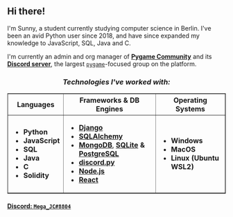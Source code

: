 ## Hi there!

I'm Sunny, a student currently studying computer science in Berlin. I've been an avid Python user since 2018, and have since expanded my knowledge to JavaScript, SQL, Java and C.


I'm currently an admin and org manager of [**Pygame Community**](https://github.com/pygame-community/) and its [**Discord server**](https://discord.com/invite/ZuB2RySPRJ), the largest [`pygame`](https://github.com/pygame/)-focused group on the platform.    


<h3 align="center"><em>Technologies I've worked with:</em></h3>
<table border="none" align=center>
  <tr>
    <th><b>Languages</b></th>
    <th><b>Frameworks & DB Engines</b></th>
    <th><b>Operating Systems</b></th>
  </tr>
  <tr>
    <td>
      <ul>
        <li><b>Python</b></li>
        <li><b>JavaScript</b></li>
        <li><b>SQL</b></li>
        <li><b>Java</b></li>
        <li><b>C</b></li>
        <li><b>Solidity</b></li>
      </ul>
    </td>
    <td>
      <ul>
        <li><b><a href="https://www.djangoproject.com/">Django</a></b></li>
        <li><b><a href="https://www.sqlalchemy.org/">SQLAlchemy</a></b></li>
        <li><b><a href="https://www.mongodb.com/">MongoDB</a></b>, <b><a href="https://www.sqlite.org/index.html">SQLite</a> & <a href="https://www.postgresql.org/">PostgreSQL</a></b></li>
        <li><b><a href="https://github.com/Rapptz/discord.py">discord.py</a></b></li>
        <li><b><a href="https://nodejs.org/">Node.js</a></b></li>
        <li><b><a href="https://reactjs.org/">React</a></b></li>
      </ul>
    </td>
    <td>
      <ul>
        <li><b>Windows</b></li>
        <li><b>MacOS</b></li>
        <li><b>Linux (Ubuntu WSL2)</b></li>
      </ul>
    </td>
  </tr>
</table>

#### [Discord: `Mega_JC#8804`](https://discord.com/users/444116866944991236)
